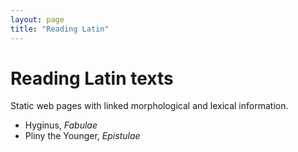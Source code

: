 ```yaml
---
layout: page
title: "Reading Latin"
---
```



# Reading Latin texts

Static web pages with linked morphological and lexical information.


- Hyginus, *Fabulae*
- Pliny the Younger, *Epistulae*
